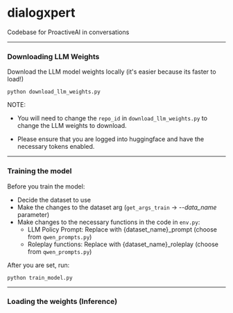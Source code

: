 # dialogxpert

Codebase for ProactiveAI in conversations

---

### Downloading LLM Weights

Download the LLM model weights locally (it's easier because its faster to load!)

```
python download_llm_weights.py
```

NOTE: 

- You will need to change the `repo_id` in `download_llm_weights.py` to change the LLM weights to download.

- Please ensure that you are logged into huggingface and have the necessary tokens enabled.

---

### Training the model

Before you train the model:
- Decide the dataset to use
- Make the changes to the dataset arg (`get_args_train` -> *--data_name* parameter)
- Make changes to the necessary functions in the code in `env.py`:
    - LLM Policy Prompt: Replace with {dataset_name}_prompt (choose from `qwen_prompts.py`)
    - Roleplay functions: Replace with {dataset_name}_roleplay (choose from `qwen_prompts.py`)

After you are set, run:

```
python train_model.py
```

---

### Loading the weights (Inference)

```
```

